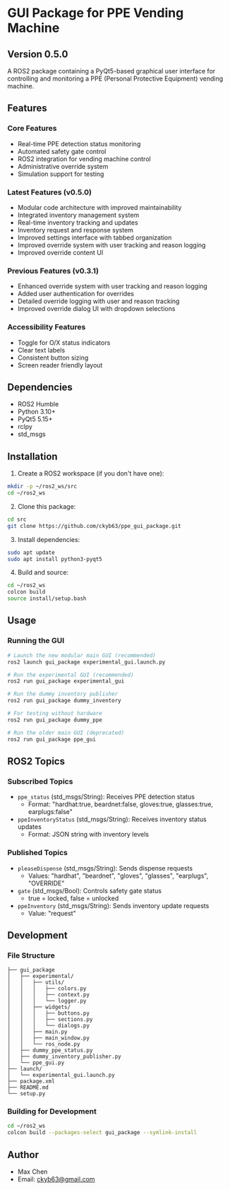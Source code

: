 # GUI Package for PPE Vending Machine

## Version 0.5.0

A ROS2 package containing a PyQt5-based graphical user interface for controlling and monitoring a PPE (Personal Protective Equipment) vending machine.

## Features

### Core Features
- Real-time PPE detection status monitoring
- Automated safety gate control
- ROS2 integration for vending machine control
- Administrative override system
- Simulation support for testing

### Latest Features (v0.5.0)
- Modular code architecture with improved maintainability
- Integrated inventory management system
- Real-time inventory tracking and updates
- Inventory request and response system
- Improved settings interface with tabbed organization
- Improved override system with user tracking and reason logging
- Improved override content UI

### Previous Features (v0.3.1)
- Enhanced override system with user tracking and reason logging
- Added user authentication for overrides
- Detailed override logging with user and reason tracking
- Improved override dialog UI with dropdown selections

### Accessibility Features
- Toggle for O/X status indicators
- Clear text labels
- Consistent button sizing
- Screen reader friendly layout

## Dependencies

- ROS2 Humble
- Python 3.10+
- PyQt5 5.15+
- rclpy
- std_msgs

## Installation

1. Create a ROS2 workspace (if you don't have one):
```bash
mkdir -p ~/ros2_ws/src
cd ~/ros2_ws
```

2. Clone this package:
```bash
cd src
git clone https://github.com/ckyb63/ppe_gui_package.git
```

3. Install dependencies:
```bash
sudo apt update
sudo apt install python3-pyqt5
```

4. Build and source:
```bash
cd ~/ros2_ws
colcon build
source install/setup.bash
```

## Usage

### Running the GUI

```bash
# Launch the new modular main GUI (recommended)
ros2 launch gui_package experimental_gui.launch.py

# Run the experimental GUI (recommended)
ros2 run gui_package experimental_gui

# Run the dummy inventory publisher
ros2 run gui_package dummy_inventory

# For testing without hardware
ros2 run gui_package dummy_ppe

# Run the older main GUI (deprecated)
ros2 run gui_package ppe_gui
```

## ROS2 Topics

### Subscribed Topics
- `ppe_status` (std_msgs/String): Receives PPE detection status
  - Format: "hardhat:true, beardnet:false, gloves:true, glasses:true, earplugs:false"
- `ppeInventoryStatus` (std_msgs/String): Receives inventory status updates
  - Format: JSON string with inventory levels

### Published Topics
- `pleaseDispense` (std_msgs/String): Sends dispense requests
  - Values: "hardhat", "beardnet", "gloves", "glasses", "earplugs", "OVERRIDE"
- `gate` (std_msgs/Bool): Controls safety gate status
  - true = locked, false = unlocked
- `ppeInventory` (std_msgs/String): Sends inventory update requests
  - Value: "request"

## Development

### File Structure
```
├── gui_package
│   ├── experimental/
│   │   ├── utils/
│   │   │   ├── colors.py
│   │   │   ├── context.py
│   │   │   └── logger.py
│   │   ├── widgets/
│   │   │   ├── buttons.py
│   │   │   ├── sections.py
│   │   │   └── dialogs.py
│   │   ├── main.py
│   │   ├── main_window.py
│   │   └── ros_node.py
│   ├── dummy_ppe_status.py
│   ├── dummy_inventory_publisher.py
│   └── ppe_gui.py
├── launch/
│   └── experimental_gui.launch.py
├── package.xml
├── README.md
└── setup.py
```

### Building for Development
```bash
cd ~/ros2_ws
colcon build --packages-select gui_package --symlink-install
```

## Author

- Max Chen
- Email: ckyb63@gmail.com